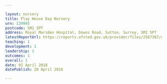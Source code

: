 ```yaml
---

layout: nursery
title: Play House Day Nursery
urn: 139945
postcode: SM2 5PT
address: Royal Marsden Hospital, Downs Road, Sutton, Surrey, SM2 5PT
latestReportUrl: https://reports.ofsted.gov.uk/provider/files/2567367/urn/139945.pdf
teaching: 1
development: 1
leadership: 1
outcomes: 1
overall: 1
date: 01 April 2018 
datePublish: 20 April 2016

---
```

